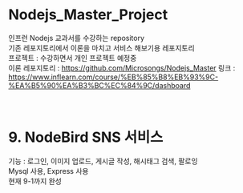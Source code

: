 # Nodejs_Master_Project
인프런 Nodejs 교과서를 수강하는 repository<br>
기존 레포지토리에서 이론을 마치고 서비스 해보기용 레포지토리<br>
프로젝트 : 수강하면서 개인 프로젝트 예정중<br>
이론 레포지토리 : https://github.com/Microsongs/Nodejs_Master
링크 : https://www.inflearn.com/course/%EB%85%B8%EB%93%9C-%EA%B5%90%EA%B3%BC%EC%84%9C/dashboard<br>
<br><br>

# 9. NodeBird SNS 서비스
기능 : 로그인, 이미지 업로드, 게시글 작성, 해시태그 검색, 팔로잉<br>
Mysql 사용, Express 사용<br>
현재 9-1까지 완성